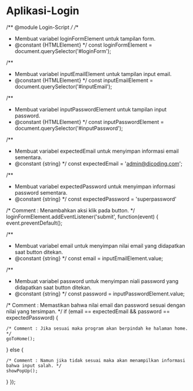 # Aplikasi-Login

/** @module Login-Script */
/** 
* Membuat variabel loginFormElement untuk tampilan form.
* @constant {HTMLElement}
*/
const loginFormElement = document.querySelector('#loginForm');
 
 
/** 
* Membuat variabel inputEmailElement untuk tampilan input email.
* @constant {HTMLElement}
*/
const inputEmailElement = document.querySelector('#inputEmail');
 
 
/** 
* Membuat variabel inputPasswordElement untuk tampilan input password.
* @constant {HTMLElement}
*/
const inputPasswordElement = document.querySelector('#inputPassword');
 
 
/** 
 * Membuat variabel expectedEmail untuk menyimpan informasi email sementara.
 * @constant {string}
 */
const expectedEmail = 'admin@dicoding.com';
 
 
/** 
 * Membuat variabel expectedPassword untuk menyimpan informasi password sementara.
 * @constant {string}
 */
const expectedPassword = 'superpassword'
 
 
/* Comment :  Menambahkan aksi klik pada button. */
loginFormElement.addEventListener('submit', function(event) {
  event.preventDefault();
  
  /** 
   * Membuat variabel email untuk menyimpan nilai email yang didapatkan saat button ditekan.
   * @constant {string}
   */
  const email = inputEmailElement.value;
  
  /** 
   * Membuat variabel password untuk menyimpan niali password yang didapatkan saat button ditekan.
   * @constant {string}
   */
  const password = inputPasswordElement.value;
 
 
  /* Comment : Memastikan bahwa nilai email dan password sesuai dengan nilai yang tersimpan. */
  if (email == expectedEmail && password == expectedPassword) {
 
    /* Comment : Jika sesuai maka program akan berpindah ke halaman home. */
    goToHome();
 
  } else {
 
    /* Comment : Namun jika tidak sesuai maka akan menampilkan informasi bahwa input salah. */
    showPopUp();
 
  }
});
